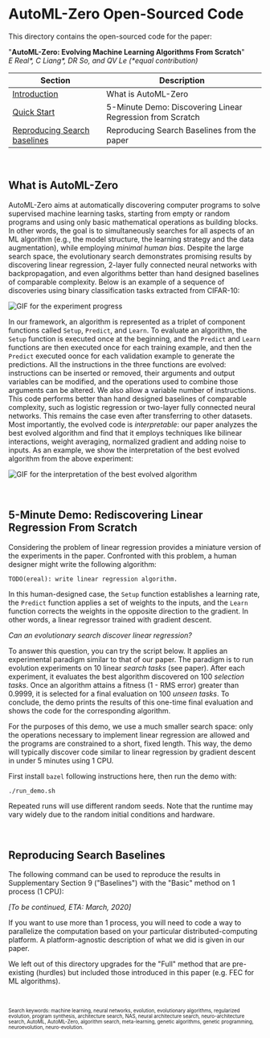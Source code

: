 # AutoML-Zero Open-Sourced Code

This directory contains the open-sourced code for the paper:

\"**AutoML-Zero: Evolving Machine Learning Algorithms From Scratch**\" \
*E Real\*, C Liang\*, DR So, and QV Le \(\*equal contribution)*

| Section | Description |
|-|-|
| [Introduction](#what-is-automl-zero) | What is AutoML-Zero |
| [Quick Start](#) | 5-Minute Demo: Discovering Linear Regression from Scratch |
| [Reproducing Search baselines](#reproducing-search-baselines) | Reproducing Search Baselines from the paper |

&nbsp;

## What is AutoML-Zero

AutoML-Zero aims at automatically discovering computer programs to solve supervised machine learning tasks, starting from empty or random programs and using only basic mathematical operations as building blocks. In other words, the goal is to simultaneously searches for all aspects of an ML algorithm (e.g., the model structure, the learning strategy and the data augmentation), while employing *minimal human bias*. Despite the large search space, the evolutionary search demonstrates promising results by discovering linear regression, 2-layer fully connected neural networks with backpropagation, and even algorithms better than hand designed baselines of comparable complexity. Below is an example of a sequence of discoveries using binary classification tasks extracted from CIFAR-10:

![GIF for the experiment progress](progress.gif)

In our framework, an algorithm is represented as a triplet of component functions called ```Setup```, ```Predict```, and ```Learn```. To evaluate an algorithm, the ```Setup``` function is executed once at the beginning, and the ```Predict``` and ```Learn``` functions are then executed once for each training example, and then the ```Predict``` executed oonce for each validation example to generate the predictions. All the instructions in the three functions are evolved: instructions can be inserted or removed, their arguments and output variables can be modified, and the operations used to combine those arguments can be altered. We also allow a variable number of instructions. This code performs better than hand designed baselines of comparable complexity, such as logistic regression or two-layer fully connected neural networks. This remains the case even after transferring to other datasets. Most importantly, the evolved code is *interpretable*: our paper analyzes the best evolved algorithm and find that it employs techniques like bilinear interactions, weight averaging, normalized gradient and adding noise to inputs. As an example, we show the interpretation of the best evolved algorithm from the above experiment:

![GIF for the interpretation of the best evolved algorithm](best_algo.gif)

&nbsp;

## 5-Minute Demo: Rediscovering Linear Regression From Scratch

Considering the problem of linear regression provides a miniature version of the experiments in the paper. Confronted with this problem, a human designer might write the following algorithm:

```
TODO(ereal): write linear regression algorithm.
```

In this human-designed case, the ```Setup``` function establishes a learning rate, the ```Predict``` function applies a set of weights to the inputs, and the ```Learn``` function corrects the weights in the opposite direction to the gradient. In other words, a linear regressor trained with gradient descent.

*Can an evolutionary search discover linear regression?*

To answer this question, you can try the script below. It applies an experimental paradigm similar to that of our paper. The paradigm is to run evolution experiments on 10 linear *search tasks* (see paper). After each experiment, it evaluates the best algorithm discovered on 100 *selection tasks*. Once an algorithm attains a fitness (1 - RMS error) greater than 0.9999, it is selected for a final evaluation on 100 *unseen tasks*. To conclude, the demo prints the results of this one-time final evaluation and shows the code for the corresponding algorithm.

For the purposes of this demo, we use a much smaller search space: only the operations necessary to implement linear regression are allowed and the programs are constrained to a short, fixed length. This way, the demo will typically discover code similar to linear regression by gradient descent in under 5 minutes using 1 CPU.

First install `bazel` following instructions here, then run the demo with:

```
./run_demo.sh
```

Repeated runs will use different random seeds. Note that the runtime may vary
widely due to the random initial conditions and hardware.

&nbsp;

## Reproducing Search Baselines

The following command can be used to reproduce the results in Supplementary
Section 9 ("Baselines") with the "Basic" method on 1 process (1 CPU):

*[To be continued, ETA: March, 2020]*

If you want to use more than 1 process, you will need to code a way to
parallelize the computation based on your particular distributed-computing
platform. A platform-agnostic description of what we did is given in our paper.

We left out of this directory upgrades for the "Full" method that are
pre-existing (hurdles) but included those introduced in this paper (e.g. FEC
for ML algorithms).

&nbsp;

<sup><sub>
Search keywords: machine learning, neural networks, evolution,
evolutionary algorithms, regularized evolution, program synthesis,
architecture search, NAS, neural architecture search,
neuro-architecture search, AutoML, AutoML-Zero, algorithm search,
meta-learning, genetic algorithms, genetic programming, neuroevolution,
neuro-evolution.
</sub></sup>
